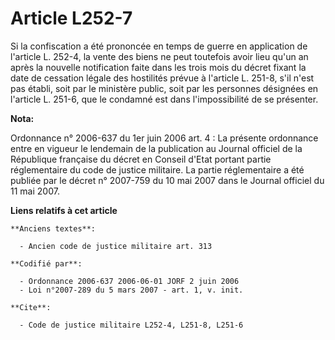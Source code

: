 # Article L252-7

Si la confiscation a été prononcée en temps de guerre en application de l'article L. 252-4, la vente des biens ne peut
toutefois avoir lieu qu'un an après la nouvelle notification faite dans les trois mois du décret fixant la date de cessation
légale des hostilités prévue à l'article L. 251-8, s'il n'est pas établi, soit par le ministère public, soit par les
personnes désignées en l'article L. 251-6, que le condamné est dans l'impossibilité de se présenter.

**Nota:**

Ordonnance n° 2006-637 du 1er juin 2006 art. 4 : La présente ordonnance entre en vigueur le lendemain de la publication au
Journal officiel de la République française du décret en Conseil d'Etat portant partie réglementaire du code de justice
militaire. La partie réglementaire a été publiée par le décret n° 2007-759 du 10 mai 2007 dans le Journal officiel du 11 mai
2007.

**Liens relatifs à cet article**

	**Anciens textes**:

	  - Ancien code de justice militaire art. 313

	**Codifié par**:

	  - Ordonnance 2006-637 2006-06-01 JORF 2 juin 2006
	  - Loi n°2007-289 du 5 mars 2007 - art. 1, v. init.

	**Cite**:

	  - Code de justice militaire L252-4, L251-8, L251-6
